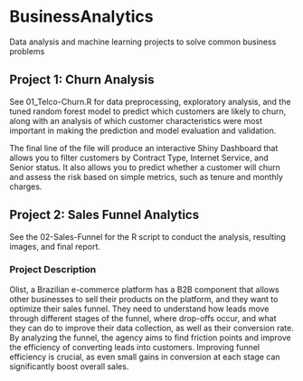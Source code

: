 # BusinessAnalytics
Data analysis and machine learning projects to solve common business problems

## Project 1: Churn Analysis
See 01_Telco-Churn.R for data preprocessing, exploratory analysis, and the tuned random forest model to predict which customers are likely to churn, along with an analysis of which customer characteristics were most important in making the prediction and model evaluation and validation.

The final line of the file will produce an interactive Shiny Dashboard that allows you to filter customers by Contract Type, Internet Service, and Senior status. It also allows you to predict whether a customer will churn and assess the risk based on simple metrics, such as tenure and monthly charges.

## Project 2: Sales Funnel Analytics
See the 02-Sales-Funnel for the R script to conduct the analysis, resulting images, and final report. 

### Project Description
Olist, a Brazilian e-commerce platform has a B2B component that allows other businesses to sell their products on the platform, and they want to optimize their sales funnel. They need to understand how leads move through different stages of the funnel, where drop-offs occur, and what they can do to improve their data collection, as well as their conversion rate. By analyzing the funnel, the agency aims to find friction points and improve the efficiency of converting leads into customers​. Improving funnel efficiency is crucial, as even small gains in conversion at each stage can significantly boost overall sales. 
